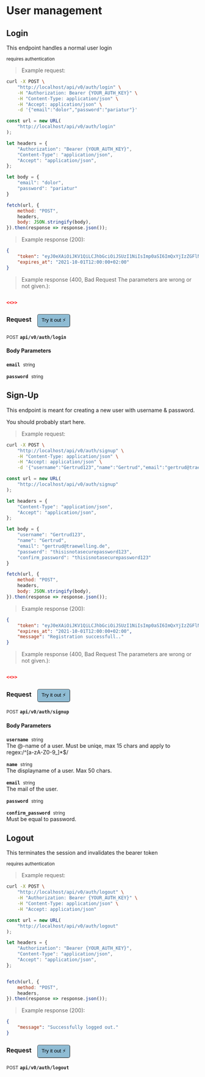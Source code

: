 # User management


## Login
This endpoint handles a normal user login

<small class="badge badge-darkred">requires authentication</small>



> Example request:

```bash
curl -X POST \
    "http://localhost/api/v0/auth/login" \
    -H "Authorization: Bearer {YOUR_AUTH_KEY}" \
    -H "Content-Type: application/json" \
    -H "Accept: application/json" \
    -d '{"email":"dolor","password":"pariatur"}'

```

```javascript
const url = new URL(
    "http://localhost/api/v0/auth/login"
);

let headers = {
    "Authorization": "Bearer {YOUR_AUTH_KEY}",
    "Content-Type": "application/json",
    "Accept": "application/json",
};

let body = {
    "email": "dolor",
    "password": "pariatur"
}

fetch(url, {
    method: "POST",
    headers,
    body: JSON.stringify(body),
}).then(response => response.json());
```


> Example response (200):

```json
{
    "token": "eyJ0eXAiOiJKV1QiLCJhbGciOiJSUzI1NiIsImp0aSI6ImQxYjIzZGFlNTc0YzlhOTk3MzQ5MTQwMWZhNjRkMmU2MzgwNGQ4MWJhOTI0MjRlMmQ2ZmYyZjIyZjFiZmU1ZDUyOTExZjE0N2M4YWM5MTI3In0.eyJhdWQiOiIzIiwianRpIjoiZDFiMjNkYWU1NzRjOWE5OTczNDkxNDAxZmE2NGQyZTYzODA0ZDgxYmE5MjQyNGUyZDZmZjJmMjJmMWJmZTVkNTI5MTFmMTQ3YzhhYzkxMjciLCJpYXQiOjE1ODI5MDIyMDIsIm5iZiI6MTU4MjkwMjIwMiwiZXhwIjoxNjE0NTI0NjAyLCJzdWIiOiIxMCIsInNjb3BlcyI6W119.XWJcsbhgOQXqk-OrjKaRMRouo5AS4TkniyShH50O8K8KjaJYHP9Ltm3eMCpqarZpaBVucnsSKKimVVT9c1AD-Iq5n8AqZ3Mhgbh6Ik5-VqMAs89mLBwWj8seh_hgUmS0AqZMxUvkzZDpaU7Ub_EtoBUQ6l7up2tNXrA12mvg57LpvibWl6tXVLI2cBlEvNoTY3DPEjLFKMkdela7bhkoh4OAtJAnv1iNspuxcuhHp4PfgWlmaVGn4HdyfchNDJdSiWuiYy1LbRzpb9gdmmZtrDa--OfVRxodzE9sVIrLWXD_RRldejqyarbSke88ucMlALgCbBL88r00X2LEAXq565_s7ILbqEfVh1YN9ehfP8kCM9bf_Yop4G9QxgkO_xEhcv-Sj72rUph6TgS68QjEXculgizeVRTeCgW5X07UxCxy12jGuZMq3JjYU_kOmF1Sr79KSSZnFe27_f1kjbgEGSVwVKq_R4HcmM9ZGazpfbRPqaZnjUl3H5_0YAa7hZh0P1MYcJywx0tdY3inkZFBXhz1_3Xt6sULqlFRS4Lh0hP0o2E5jrCtVmeKGTgUvvbumEVyKpisjzpQK08i-rMSnYXSUbI6JNXc9z3PVgWzVt1lAdG66xNci7JQ3gdIoM4cQFBcGI8qQmfRMjvzXmmvoWY_hottmtOSK9AV_AP4zSw",
    "expires_at": "2021-10-01T12:00:00+02:00"
}
```
> Example response (400, Bad Request The parameters are wrong or not given.):

```json

<<>>
```
<div id="execution-results-POSTapi-v0-auth-login" hidden>
    <blockquote>Received response<span id="execution-response-status-POSTapi-v0-auth-login"></span>:</blockquote>
    <pre class="json"><code id="execution-response-content-POSTapi-v0-auth-login"></code></pre>
</div>
<div id="execution-error-POSTapi-v0-auth-login" hidden>
    <blockquote>Request failed with error:</blockquote>
    <pre><code id="execution-error-message-POSTapi-v0-auth-login"></code></pre>
</div>
<form id="form-POSTapi-v0-auth-login" data-method="POST" data-path="api/v0/auth/login" data-authed="1" data-hasfiles="0" data-headers='{"Authorization":"Bearer {YOUR_AUTH_KEY}","Content-Type":"application\/json","Accept":"application\/json"}' onsubmit="event.preventDefault(); executeTryOut('POSTapi-v0-auth-login', this);">
<h3>
    Request&nbsp;&nbsp;&nbsp;
        <button type="button" style="background-color: #8fbcd4; padding: 5px 10px; border-radius: 5px; border-width: thin;" id="btn-tryout-POSTapi-v0-auth-login" onclick="tryItOut('POSTapi-v0-auth-login');">Try it out ⚡</button>
    <button type="button" style="background-color: #c97a7e; padding: 5px 10px; border-radius: 5px; border-width: thin;" id="btn-canceltryout-POSTapi-v0-auth-login" onclick="cancelTryOut('POSTapi-v0-auth-login');" hidden>Cancel</button>&nbsp;&nbsp;
    <button type="submit" style="background-color: #6ac174; padding: 5px 10px; border-radius: 5px; border-width: thin;" id="btn-executetryout-POSTapi-v0-auth-login" hidden>Send Request 💥</button>
    </h3>
<p>
<small class="badge badge-black">POST</small>
 <b><code>api/v0/auth/login</code></b>
</p>
<p>
<label id="auth-POSTapi-v0-auth-login" hidden>Authorization header: <b><code>Bearer </code></b><input type="text" name="Authorization" data-prefix="Bearer " data-endpoint="POSTapi-v0-auth-login" data-component="header"></label>
</p>
<h4 class="fancy-heading-panel"><b>Body Parameters</b></h4>
<p>
<b><code>email</code></b>&nbsp;&nbsp;<small>string</small>  &nbsp;
<input type="text" name="email" data-endpoint="POSTapi-v0-auth-login" data-component="body" required  hidden>
<br>
</p>
<p>
<b><code>password</code></b>&nbsp;&nbsp;<small>string</small>  &nbsp;
<input type="text" name="password" data-endpoint="POSTapi-v0-auth-login" data-component="body" required  hidden>
<br>
</p>

</form>


## Sign-Up
This endpoint is meant for creating a new user with username &amp; password.


You should probably start here.

> Example request:

```bash
curl -X POST \
    "http://localhost/api/v0/auth/signup" \
    -H "Content-Type: application/json" \
    -H "Accept: application/json" \
    -d '{"username":"Gertrud123","name":"Gertrud","email":"gertrud@traewelling.de","password":"thisisnotasecurepassword123","confirm_password":"thisisnotasecurepassword123"}'

```

```javascript
const url = new URL(
    "http://localhost/api/v0/auth/signup"
);

let headers = {
    "Content-Type": "application/json",
    "Accept": "application/json",
};

let body = {
    "username": "Gertrud123",
    "name": "Gertrud",
    "email": "gertrud@traewelling.de",
    "password": "thisisnotasecurepassword123",
    "confirm_password": "thisisnotasecurepassword123"
}

fetch(url, {
    method: "POST",
    headers,
    body: JSON.stringify(body),
}).then(response => response.json());
```


> Example response (200):

```json
{
    "token": "eyJ0eXAiOiJKV1QiLCJhbGciOiJSUzI1NiIsImp0aSI6ImQxYjIzZGFlNTc0YzlhOTk3MzQ5MTQwMWZhNjRkMmU2MzgwNGQ4MWJhOTI0MjRlMmQ2ZmYyZjIyZjFiZmU1ZDUyOTExZjE0N2M4YWM5MTI3In0.eyJhdWQiOiIzIiwianRpIjoiZDFiMjNkYWU1NzRjOWE5OTczNDkxNDAxZmE2NGQyZTYzODA0ZDgxYmE5MjQyNGUyZDZmZjJmMjJmMWJmZTVkNTI5MTFmMTQ3YzhhYzkxMjciLCJpYXQiOjE1ODI5MDIyMDIsIm5iZiI6MTU4MjkwMjIwMiwiZXhwIjoxNjE0NTI0NjAyLCJzdWIiOiIxMCIsInNjb3BlcyI6W119.XWJcsbhgOQXqk-OrjKaRMRouo5AS4TkniyShH50O8K8KjaJYHP9Ltm3eMCpqarZpaBVucnsSKKimVVT9c1AD-Iq5n8AqZ3Mhgbh6Ik5-VqMAs89mLBwWj8seh_hgUmS0AqZMxUvkzZDpaU7Ub_EtoBUQ6l7up2tNXrA12mvg57LpvibWl6tXVLI2cBlEvNoTY3DPEjLFKMkdela7bhkoh4OAtJAnv1iNspuxcuhHp4PfgWlmaVGn4HdyfchNDJdSiWuiYy1LbRzpb9gdmmZtrDa--OfVRxodzE9sVIrLWXD_RRldejqyarbSke88ucMlALgCbBL88r00X2LEAXq565_s7ILbqEfVh1YN9ehfP8kCM9bf_Yop4G9QxgkO_xEhcv-Sj72rUph6TgS68QjEXculgizeVRTeCgW5X07UxCxy12jGuZMq3JjYU_kOmF1Sr79KSSZnFe27_f1kjbgEGSVwVKq_R4HcmM9ZGazpfbRPqaZnjUl3H5_0YAa7hZh0P1MYcJywx0tdY3inkZFBXhz1_3Xt6sULqlFRS4Lh0hP0o2E5jrCtVmeKGTgUvvbumEVyKpisjzpQK08i-rMSnYXSUbI6JNXc9z3PVgWzVt1lAdG66xNci7JQ3gdIoM4cQFBcGI8qQmfRMjvzXmmvoWY_hottmtOSK9AV_AP4zSw",
    "expires_at": "2021-10-01T12:00:00+02:00",
    "message": "Registration successfull.."
}
```
> Example response (400, Bad Request The parameters are wrong or not given.):

```json

<<>>
```
<div id="execution-results-POSTapi-v0-auth-signup" hidden>
    <blockquote>Received response<span id="execution-response-status-POSTapi-v0-auth-signup"></span>:</blockquote>
    <pre class="json"><code id="execution-response-content-POSTapi-v0-auth-signup"></code></pre>
</div>
<div id="execution-error-POSTapi-v0-auth-signup" hidden>
    <blockquote>Request failed with error:</blockquote>
    <pre><code id="execution-error-message-POSTapi-v0-auth-signup"></code></pre>
</div>
<form id="form-POSTapi-v0-auth-signup" data-method="POST" data-path="api/v0/auth/signup" data-authed="0" data-hasfiles="0" data-headers='{"Content-Type":"application\/json","Accept":"application\/json"}' onsubmit="event.preventDefault(); executeTryOut('POSTapi-v0-auth-signup', this);">
<h3>
    Request&nbsp;&nbsp;&nbsp;
        <button type="button" style="background-color: #8fbcd4; padding: 5px 10px; border-radius: 5px; border-width: thin;" id="btn-tryout-POSTapi-v0-auth-signup" onclick="tryItOut('POSTapi-v0-auth-signup');">Try it out ⚡</button>
    <button type="button" style="background-color: #c97a7e; padding: 5px 10px; border-radius: 5px; border-width: thin;" id="btn-canceltryout-POSTapi-v0-auth-signup" onclick="cancelTryOut('POSTapi-v0-auth-signup');" hidden>Cancel</button>&nbsp;&nbsp;
    <button type="submit" style="background-color: #6ac174; padding: 5px 10px; border-radius: 5px; border-width: thin;" id="btn-executetryout-POSTapi-v0-auth-signup" hidden>Send Request 💥</button>
    </h3>
<p>
<small class="badge badge-black">POST</small>
 <b><code>api/v0/auth/signup</code></b>
</p>
<h4 class="fancy-heading-panel"><b>Body Parameters</b></h4>
<p>
<b><code>username</code></b>&nbsp;&nbsp;<small>string</small>  &nbsp;
<input type="text" name="username" data-endpoint="POSTapi-v0-auth-signup" data-component="body" required  hidden>
<br>
The @-name of a user. Must be uniqe, max 15 chars and apply to regex:/^[a-zA-Z0-9_]*$/</p>
<p>
<b><code>name</code></b>&nbsp;&nbsp;<small>string</small>  &nbsp;
<input type="text" name="name" data-endpoint="POSTapi-v0-auth-signup" data-component="body" required  hidden>
<br>
The displayname of a user. Max 50 chars.</p>
<p>
<b><code>email</code></b>&nbsp;&nbsp;<small>string</small>  &nbsp;
<input type="text" name="email" data-endpoint="POSTapi-v0-auth-signup" data-component="body" required  hidden>
<br>
The mail of the user.</p>
<p>
<b><code>password</code></b>&nbsp;&nbsp;<small>string</small>  &nbsp;
<input type="text" name="password" data-endpoint="POSTapi-v0-auth-signup" data-component="body" required  hidden>
<br>
</p>
<p>
<b><code>confirm_password</code></b>&nbsp;&nbsp;<small>string</small>  &nbsp;
<input type="text" name="confirm_password" data-endpoint="POSTapi-v0-auth-signup" data-component="body" required  hidden>
<br>
Must be equal to password.</p>

</form>


## Logout
This terminates the session and invalidates the bearer token

<small class="badge badge-darkred">requires authentication</small>



> Example request:

```bash
curl -X POST \
    "http://localhost/api/v0/auth/logout" \
    -H "Authorization: Bearer {YOUR_AUTH_KEY}" \
    -H "Content-Type: application/json" \
    -H "Accept: application/json"
```

```javascript
const url = new URL(
    "http://localhost/api/v0/auth/logout"
);

let headers = {
    "Authorization": "Bearer {YOUR_AUTH_KEY}",
    "Content-Type": "application/json",
    "Accept": "application/json",
};


fetch(url, {
    method: "POST",
    headers,
}).then(response => response.json());
```


> Example response (200):

```json
{
    "message": "Successfully logged out."
}
```
<div id="execution-results-POSTapi-v0-auth-logout" hidden>
    <blockquote>Received response<span id="execution-response-status-POSTapi-v0-auth-logout"></span>:</blockquote>
    <pre class="json"><code id="execution-response-content-POSTapi-v0-auth-logout"></code></pre>
</div>
<div id="execution-error-POSTapi-v0-auth-logout" hidden>
    <blockquote>Request failed with error:</blockquote>
    <pre><code id="execution-error-message-POSTapi-v0-auth-logout"></code></pre>
</div>
<form id="form-POSTapi-v0-auth-logout" data-method="POST" data-path="api/v0/auth/logout" data-authed="1" data-hasfiles="0" data-headers='{"Authorization":"Bearer {YOUR_AUTH_KEY}","Content-Type":"application\/json","Accept":"application\/json"}' onsubmit="event.preventDefault(); executeTryOut('POSTapi-v0-auth-logout', this);">
<h3>
    Request&nbsp;&nbsp;&nbsp;
        <button type="button" style="background-color: #8fbcd4; padding: 5px 10px; border-radius: 5px; border-width: thin;" id="btn-tryout-POSTapi-v0-auth-logout" onclick="tryItOut('POSTapi-v0-auth-logout');">Try it out ⚡</button>
    <button type="button" style="background-color: #c97a7e; padding: 5px 10px; border-radius: 5px; border-width: thin;" id="btn-canceltryout-POSTapi-v0-auth-logout" onclick="cancelTryOut('POSTapi-v0-auth-logout');" hidden>Cancel</button>&nbsp;&nbsp;
    <button type="submit" style="background-color: #6ac174; padding: 5px 10px; border-radius: 5px; border-width: thin;" id="btn-executetryout-POSTapi-v0-auth-logout" hidden>Send Request 💥</button>
    </h3>
<p>
<small class="badge badge-black">POST</small>
 <b><code>api/v0/auth/logout</code></b>
</p>
<p>
<label id="auth-POSTapi-v0-auth-logout" hidden>Authorization header: <b><code>Bearer </code></b><input type="text" name="Authorization" data-prefix="Bearer " data-endpoint="POSTapi-v0-auth-logout" data-component="header"></label>
</p>
</form>



